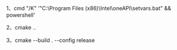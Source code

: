 1、cmd "/K" '"C:\Program Files (x86)\Intel\oneAPI\setvars.bat" && powershell'

2、cmake ..

3、cmake --build . --config release